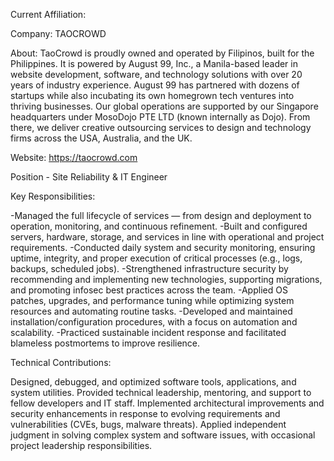 Current Affiliation:

Company: TAOCROWD

About: TaoCrowd is proudly owned and operated by Filipinos, built for the Philippines. It is powered by August 99, Inc., a Manila-based leader in website development, software, and technology solutions with over 20 years of industry experience. August 99 has partnered with dozens of startups while also incubating its own homegrown tech ventures into thriving businesses. Our global operations are supported by our Singapore headquarters under MosoDojo PTE LTD (known internally as Dojo). From there, we deliver creative outsourcing services to design and technology firms across the USA, Australia, and the UK.

Website: https://taocrowd.com

Position - Site Reliability & IT Engineer

Key Responsibilities:

-Managed the full lifecycle of services — from design and deployment to operation, monitoring, and continuous refinement.
-Built and configured servers, hardware, storage, and services in line with operational and project requirements.
-Conducted daily system and security monitoring, ensuring uptime, integrity, and proper execution of critical processes (e.g., logs, backups, scheduled jobs).
-Strengthened infrastructure security by recommending and implementing new technologies, supporting migrations, and promoting infosec best practices across the team.
-Applied OS patches, upgrades, and performance tuning while optimizing system resources and automating routine tasks.
-Developed and maintained installation/configuration procedures, with a focus on automation and scalability.
-Practiced sustainable incident response and facilitated blameless postmortems to improve resilience.

Technical Contributions:

Designed, debugged, and optimized software tools, applications, and system utilities.
Provided technical leadership, mentoring, and support to fellow developers and IT staff.
Implemented architectural improvements and security enhancements in response to evolving requirements and vulnerabilities (CVEs, bugs, malware threats).
Applied independent judgment in solving complex system and software issues, with occasional project leadership responsibilities.


